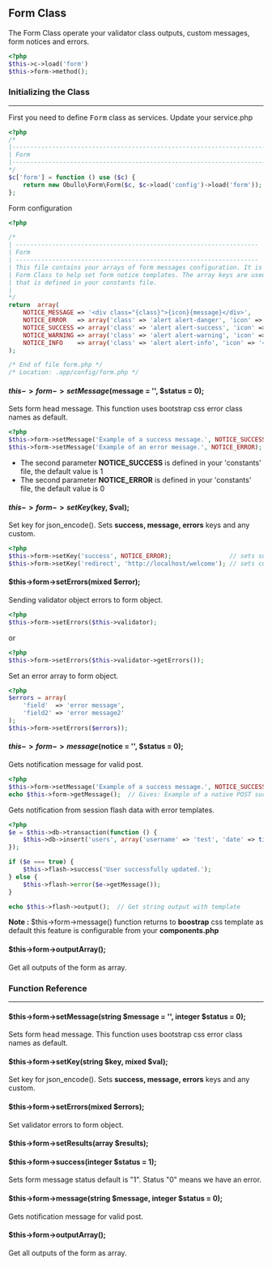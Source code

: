 
## Form Class

The Form Class operate your validator class outputs, custom messages, form notices and errors.

```php
<?php
$this->c->load('form')
$this->form->method();
```

### Initializing the Class

-------

First you need to define <kbd>Form</kbd> class as services. Update your service.php

```php
<?php
/*
|--------------------------------------------------------------------------
| Form
|--------------------------------------------------------------------------
*/
$c['form'] = function () use ($c) {
    return new Obullo\Form\Form($c, $c->load('config')->load('form'));
};
```
Form configuration

```php
<?php

/*
| -------------------------------------------------------------------
| Form
| -------------------------------------------------------------------
| This file contains your arrays of form messages configuration. It is used by the
| Form Class to help set form notice templates. The array keys are used to identify notices 
| that is defined in your constants file.
|
*/
return  array(
    NOTICE_MESSAGE => '<div class="{class}">{icon}{message}</div>',
    NOTICE_ERROR   => array('class' => 'alert alert-danger', 'icon' => '<span class="glyphicon glyphicon-remove-sign"></span>'),
    NOTICE_SUCCESS => array('class' => 'alert alert-success', 'icon' => '<span class="glyphicon glyphicon-ok-sign"></span> '),
    NOTICE_WARNING => array('class' => 'alert alert-warning', 'icon' => '<span class="glyphicon glyphicon-exclamation-sign"></span>'),
    NOTICE_INFO    => array('class' => 'alert alert-info', 'icon' => '<span class="glyphicon glyphicon-info-sign"></span> '),
);

/* End of file form.php */
/* Location: .app/config/form.php */
```

#### $this->form->setMessage($message = '', $status = 0);

Sets form head message. This function uses bootstrap css error class names as default.

```php
<?php
$this->form->setMessage('Example of a success message.', NOTICE_SUCCESS);
$this->form->setMessage('Example of an error message.', NOTICE_ERROR);
```

* The second parameter <b>NOTICE_SUCCESS</b> is defined in your 'constants' file, the default value is 1
* The second parameter <b>NOTICE_ERROR</b> is defined in your 'constants' file, the default value is 0

#### $this->form->setKey($key, $val);

Set key for json_encode(). Sets <b>success, message, errors</b> keys and any custom.

```php
<?php
$this->form->setKey('success', NOTICE_ERROR);				 // sets success key
$this->form->setKey('redirect', 'http://localhost/welcome'); // sets custom key
```

#### $this->form->setErrors(mixed $error);

Sending validator object errors to form object.

```php
<?php
$this->form->setErrors($this->validator);
```
or

```php
<?php
$this->form->setErrors($this->validator->getErrors());
```

Set an error array to form object.

```php
<?php
$errors = array(
	'field'  => 'error message',
	'field2' => 'error message2'
);
$this->form->setErrors($errors));
```

#### $this->form->message($notice = '', $status = 0);

Gets notification message for valid post.

```php
<?php
$this->form->setMessage('Example of a success message.', NOTICE_SUCCESS);
echo $this->form->getMessage();  // Gives: Example of a native POST success message.
```

Gets notification from session flash data with error templates.

```php
<?php
$e = $this->db->transaction(function () {
	$this->db->insert('users', array('username' => 'test', 'date' => time()));
});

if ($e === true) {
    $this->flash->success('User successfully updated.');
} else {
    $this->flash->error($e->getMessage());
}

echo $this->flash->output();  // Get string output with template
```

**Note :** $this->form->message() function returns to <b>boostrap</b> css template as default this feature is configurable from your <b>components.php</b>


#### $this->form->outputArray();

Get all outputs of the form as array.


### Function Reference

-----

#### $this->form->setMessage(string $message = '', integer $status = 0);

Sets form head message. This function uses bootstrap css error class names as default.

#### $this->form->setKey(string $key, mixed $val);

Set key for json_encode(). Sets <b>success, message, errors</b> keys and any custom.

#### $this->form->setErrors(mixed $errors);

Set validator errors to form object.

#### $this->form->setResults(array $results);

#### $this->form->success(integer $status = 1);

Sets form message status default is "1". Status "0" means we have an error.

#### $this->form->message(string $message, integer $status = 0);

Gets notification message for valid post.

#### $this->form->outputArray();

Get all outputs of the form as array.